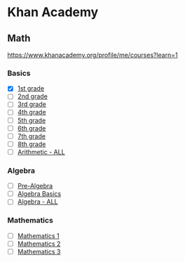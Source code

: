 # Khan Academy

## Math
https://www.khanacademy.org/profile/me/courses?learn=1

### Basics
- [x] [1st grade](https://www.khanacademy.org/math/cc-1st-grade-math)
- [ ] [2nd grade](https://www.khanacademy.org/math/cc-2nd-grade-math)
- [ ] [3rd grade](https://www.khanacademy.org/math/cc-third-grade-math)
- [ ] [4th grade](https://www.khanacademy.org/math/cc-fourth-grade-math)
- [ ] [5th grade](https://www.khanacademy.org/math/cc-fifth-grade-math)
- [ ] [6th grade](https://www.khanacademy.org/math/cc-sixth-grade-math)
- [ ] [7th grade](https://www.khanacademy.org/math/cc-seventh-grade-math)
- [ ] [8th grade](https://www.khanacademy.org/math/cc-eighth-grade-math)
- [ ] [Arithmetic - ALL](https://www.khanacademy.org/math/arithmetic-home)

### Algebra
- [ ] [Pre-Algebra](https://www.khanacademy.org/math/pre-algebra)
- [ ] [Algebra Basics](https://www.khanacademy.org/math/algebra-basics)
- [ ] [Algebra - ALL](https://www.khanacademy.org/math/algebra-home)

### Mathematics
- [ ] [Mathematics 1](https://www.khanacademy.org/math/math1)
- [ ] [Mathematics 2](https://www.khanacademy.org/math/math2)
- [ ] [Mathematics 3](https://www.khanacademy.org/math/math3)